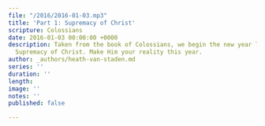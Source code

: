 ```yaml
---
file: "/2016/2016-01-03.mp3"
title: 'Part 1: Supremacy of Christ'
scripture: Colossians
date: 2016-01-03 00:00:00 +0000
description: Taken from the book of Colossians, we begin the new year look at the
  Supremacy of Christ. Make Him your reality this year.
author: _authors/heath-van-staden.md
series: ''
duration: ''
length: 
image: ''
notes: ''
published: false

---
```

